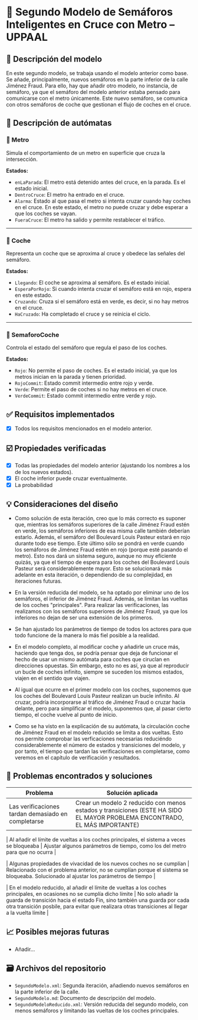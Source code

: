 # 📘 Segundo Modelo de Semáforos Inteligentes en Cruce con Metro – UPPAAL

## 📜 Descripción del modelo

En este segundo modelo, se trabaja usando el modelo anterior como base. Se añade, principalmente, nuevos semáforos en la parte inferior de la calle Jiménez Fraud. Para ello, hay que añadir otro modelo, no instancia, de semáforo, ya que el semáforo del modelo anterior estaba pensado para comunicarse con el metro únicamente. Este nuevo semáforo, se comunica con otros semáforos de coche que gestionan el flujo de coches en el cruce.

## 🧩 Descripción de autómatas

### 🚆 Metro

Simula el comportamiento de un metro en superficie que cruza la intersección.

**Estados:**
- `enLaParada`: El metro está detenido antes del cruce, en la parada. Es el estado inicial.
- `DentroCruce`: El metro ha entrado en el cruce.
- `Alarma`: Estado al que pasa el metro si intenta cruzar cuando hay coches en el cruce. En este estado, el metro no puede cruzar y debe esperar a que los coches se vayan.
- `FueraCruce`: El metro ha salido y permite restablecer el tráfico.

---

### 🚗 Coche

Representa un coche que se aproxima al cruce y obedece las señales del semáforo.

**Estados:**
- `Llegando`: El coche se aproxima al semáforo. Es el estado inicial.
- `EsperaPorRojo`: Si cuando intenta cruzar el semáforo está en rojo, espera en este estado.
- `Cruzando`: Cruza si el semáforo está en verde, es decir, si no hay metros en el cruce.
- `HaCruzado`: Ha completado el cruce y se reinicia el ciclo.

---

### 🚦 SemaforoCoche

Controla el estado del semáforo que regula el paso de los coches.

**Estados:**
- `Rojo`: No permite el paso de coches. Es el estado inicial, ya que los metros inician en la parada y tienen prioridad.
- `RojoCommit`: Estado commit intermedio entre rojo y verde.
- `Verde`: Permite el paso de coches si no hay metros en el cruce.
- `VerdeCommit`: Estado commit intermedio entre verde y rojo.

## ✅ Requisitos implementados

- [X] Todos los requisitos mencionados en el modelo anterior.

## ☑️ Propiedades verificadas

- [X] Todas las propiedades del modelo anterior (ajustando los nombres a los de los nuevos estados). 
- [X] El coche inferior puede cruzar eventualmente.
- [X] La probabilidad 

## 💡 Consideraciones del diseño

- Como solución de esta iteración, creo que lo más correcto es suponer que, mientras los semáforos superiores de la calle Jiménez Fraud estén en verde, los semáforos inferiores de esa misma calle también deberían estarlo. Además, el semáforo del Boulevard Louis Pasteur estará en rojo durante todo ese tiempo. Este último sólo se pondrá en verde cuando los semáforos de Jiménez Fraud estén en rojo (porque esté pasando el metro). Esto nos dará un sistema seguro, aunque no muy eficiente quizás, ya que el tiempo de espera para los coches del Boulevard Louis Pasteur será considerablemente mayor. Esto se solucionará más adelante en esta iteración, o dependiendo de su complejidad, en iteraciones futuras.

- En la versión reducida del modelo, se ha optado por eliminar uno de los semáforos, el inferior de Jiménez Fraud. Además, se limitan las vueltas de los coches "principales". Para realizar las verificaciones, las realizamos con los semáforos superiores de Jiménez Fraud, ya que los inferiores no dejan de ser una extensión de los primeros.

- Se han ajustado los parámetros de tiempo de todos los actores para que todo funcione de la manera lo más fiel posible a la realidad.

- En el modelo completo, al modificar coche y añadirle un cruce más, haciendo que tenga dos, se podría pensar que deja de funcionar el hecho de usar un mismo autómata para coches que ciruclan en direcciones opuestas. Sin embargo, esto no es así, ya que al reproducir un bucle de coches infinito, siempre se suceden los mismos estados, viajen en el sentido que viajen. 

- Al igual que ocurre en el primer modelo con los coches, suponemos que los coches del Boulevard Louis Pasteur realizan un bucle infinito. Al cruzar, podría incorporarse al tráfico de Jiménez Fraud o cruzar hacia delante, pero para simplificar el modelo, suponemos que, al pasar cierto tiempo, el coche vuelve al punto de inicio.

- Como se ha visto en la  explicación de su autómata, la circulación coche de Jiménez Fraud en el modelo reducido se limita a dos vueltas. Esto nos permite comprobar las verficaciones necesarias reduciéndo considerablemente el número de estados y transiciones del modelo, y por tanto, el tiempo que tardan las verificaciones en completarse, como veremos en el capítulo de verificación y resultados.

## 🐞 Problemas encontrados y soluciones

| Problema                                      | Solución aplicada                                |
|----------------------------------------------|--------------------------------------------------|
| Las verificaciones tardan demasiado en completarse  | Crear un modelo 2 reducido con menos estados y transiciones (ESTE HA SIDO EL MAYOR PROBLEMA ENCONTRADO, EL MÁS IMPORTANTE) |

| Al añadir el límite de vueltas a los coches principales, el sistema a veces se bloqueaba | Ajustar algunos parámetros de tiempo, como los del metro para que no ocurra |

| Algunas propiedades de vivacidad de los nuevos coches no se cumplían | Relacionado con el problema anterior, no se cumplían porque el sistema se bloqueaba. Solucionado al ajustar los parámetros de tiempo |

| En el modelo reducido, al añadir el límite de vueltas a los coches principales, en ocasiones no se cumplía dicho límite | No solo añadir la guarda de transición hacia el estado Fin, sino también una guarda por cada otra transición posbile, para evitar que realizara otras transiciones al llegar a la vuelta límite |


## 📈 Posibles mejoras futuras

- Añadir...

## 🗃️ Archivos del repositorio

- `SegundoModelo.xml`: Segunda iteración, añadiendo nuevos semáforos en la parte inferior de la calle.
- `SegundoModelo.md`: Documento de descripción del modelo.
- `SegundoModeloReducido.xml`: Versión reducida del segundo modelo, con menos semáforos y limitando las vueltas de los coches principales.